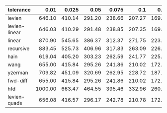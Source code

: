 | tolerance    |   0.01 |   0.025 |   0.05 |   0.075 |   0.1 |   0.15 |   0.2 |   0.25 |   0.5 |   1 |
|--------------| ------:| ------:| ------:| ------:| ------:| ------:| ------:| ------:| ------:| ------:|
|levien        | 646.10 | 410.14 | 291.20 | 238.66 | 207.27 | 169.92 | 147.75 | 132.60 | 95.10 | 68.65 |
|levien-linear | 646.03 | 410.29 | 291.48 | 238.85 | 207.35 | 169.95 | 147.76 | 132.52 | 94.88 | 68.19 |
|linear        | 870.90 | 545.65 | 386.37 | 312.37 | 271.75 | 223.19 | 192.26 | 170.78 | 121.86 | 85.24 |
|recursive     | 883.45 | 525.73 | 406.96 | 317.83 | 263.09 | 226.75 | 203.61 | 180.37 | 120.28 | 90.70 |
|hain          | 619.04 | 405.20 | 303.23 | 262.59 | 241.77 | 225.53 | 227.48 | 243.48 | 173.37 | 123.92 |
|wang          | 655.00 | 415.84 | 295.26 | 241.86 | 210.02 | 172.31 | 149.81 | 134.36 | 96.23 | 69.36 |
|yzerman       | 709.82 | 451.09 | 320.69 | 262.95 | 228.72 | 187.87 | 163.79 | 147.35 | 107.36 | 79.89 |
|fwd-diff      | 655.00 | 415.84 | 295.26 | 241.86 | 210.02 | 172.31 | 149.81 | 134.36 | 96.23 | 69.36 |
|hfd           | 1000.00 | 663.47 | 464.55 | 395.46 | 332.96 | 260.03 | 233.35 | 215.00 | 144.61 | 108.40 |
|levien-quads  | 656.08 | 416.57 | 296.17 | 242.78 | 210.78 | 172.95 | 150.37 | 135.05 | 97.10 | 69.94 |
